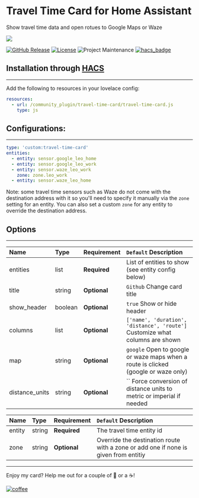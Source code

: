 # Travel Time Card for Home Assistant
Show travel time data and open rotues to Google Maps or Waze

<img src='https://raw.githubusercontent.com/ljmerza/travel-time-card/master/card.png' />

[![GitHub Release][releases-shield]][releases]
[![License][license-shield]](LICENSE.md)
![Project Maintenance][maintenance-shield]
[![hacs_badge](https://img.shields.io/badge/HACS-Default-orange.svg?style=for-the-badge)](https://github.com/custom-components/hacs)

## Installation through [HACS](https://github.com/custom-components/hacs)
---
Add the following to resources in your lovelace config:

```yaml
resources:
  - url: /community_plugin/travel-time-card/travel-time-card.js
    type: js
```

## Configurations:
---
```yaml
type: 'custom:travel-time-card'
entities:
  - entity: sensor.google_leo_home
  - entity: sensor.google_leo_work
  - entity: sensor.waze_leo_work
    zone: zone.leo_work
  - entity: sensor.waze_leo_home
```
Note: some travel time sensors such as Waze do not come with the destination address with it so you'll need to specify it manually via the `zone` setting for an entity. You can also set a custom `zone` for any entity to override the destination address.

## Options
---
| Name | Type | Requirement | `Default` Description
| :---- | :---- | :------- | :----------- |
| entities | list | **Required** | List of entities to show (see entity config below)
| title | string | **Optional** | `Github` Change card title
| show_header | boolean | **Optional** | `true` Show or hide header
| columns | list | **Optional** | `['name', 'duration', 'distance', 'route']` Customize what columns are shown
| map | string | **Optional** | `google` Open to google or waze maps when a route is clicked (google or waze only) 
| distance_units | string | **Optional** | `` Force conversion of distance units to metric or imperial if needed

| Name | Type | Requirement | `Default` Description
| :---- | :---- | :------- | :----------- |
| entity | string | **Required** | The travel time entity id
| zone | string | **Optional** | Override the destination route with a zone or add one if none is given from entitiy

---

Enjoy my card? Help me out for a couple of :beers: or a :coffee:!

[![coffee](https://www.buymeacoffee.com/assets/img/custom_images/black_img.png)](https://www.buymeacoffee.com/JMISm06AD)


[commits-shield]: https://img.shields.io/github/commit-activity/y/ljmerza/travel-time-card.svg?style=for-the-badge
[commits]: https://github.com/ljmerza/travel-time-card/commits/master
[license-shield]: https://img.shields.io/github/license/ljmerza/travel-time-card.svg?style=for-the-badge
[maintenance-shield]: https://img.shields.io/badge/maintainer-Leonardo%20Merza%20%40ljmerza-blue.svg?style=for-the-badge
[releases-shield]: https://img.shields.io/github/release/ljmerza/travel-time-card.svg?style=for-the-badge
[releases]: https://github.com/ljmerza/travel-time-card/releases
